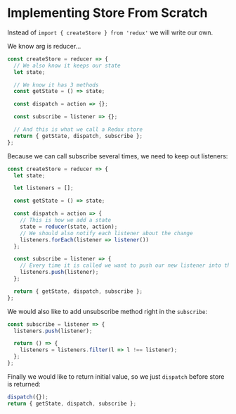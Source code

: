 <h1>Implementing Store From Scratch</h1>

Instead of ```import { createStore } from 'redux'``` we will write our own.

We know arg is reducer...

```js
const createStore = reducer => {
  // We also know it keeps our state
  let state;

  // We know it has 3 methods
  const getState = () => state;

  const dispatch = action => {};

  const subscribe = listener => {};

  // And this is what we call a Redux store
  return { getState, dispatch, subscribe }; 
};
```

Because we can call subscribe several times, we need to keep out listeners: 

```js
const createStore = reducer => {
  let state;

  let listeners = [];

  const getState = () => state;

  const dispatch = action => {
    // This is how we add a state
    state = reducer(state, action);
    // We should also notify each listener about the change
    listeners.forEach(listener => listener())
  };

  const subscribe = listener => {
    // Every time it is called we want to push our new listener into the array
    listeners.push(listener);
  };

  return { getState, dispatch, subscribe };
};
```

We would also like to add unsubscribe method right in the ```subscribe```:

```js
const subscribe = listener => {
  listeners.push(listener);

  return () => {
    listeners = listeners.filter(l => l !== listener);
  };
};
```

Finally we would like to return initial value, so we just ```dispatch``` before store is returned:

```js
dispatch({});
return { getState, dispatch, subscribe };
```